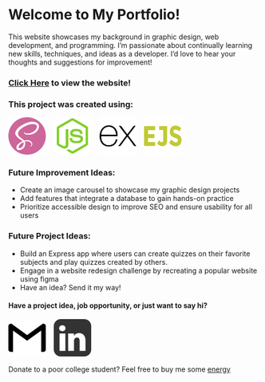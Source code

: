 # Welcome to My Portfolio!

This website showcases my background in graphic design, web development, and programming. I’m passionate about continually learning new skills, techniques, and ideas as a developer. I’d love to hear your thoughts and suggestions for improvement!

### <a href="https://portfolio-svkb.onrender.com/" >Click Here</a> to view the website!

### This project was created using:
<p>
<img src="public/images/sass.png" alt="Sass Logo" width="75">&nbsp;&nbsp;&nbsp;
<img src="public/images/nodejs.webp" alt="Node JS Logo" width="75">&nbsp;&nbsp;&nbsp;
<img src="public/images/express.png" alt="Express Logo" width="75">&nbsp;&nbsp;&nbsp;
<img src="public/images/ejs.png" alt="EJS Logo" width="75">&nbsp;&nbsp;&nbsp;
</p>

### Future Improvement Ideas:
- Create an image carousel to showcase my graphic design projects
- Add features that integrate a database to gain hands-on practice
- Prioritize accessible design to improve SEO and ensure usability for all users


### Future Project Ideas:
- Build an Express app where users can create quizzes on their favorite subjects and play quizzes created by others.
- Engage in a website redesign challenge by recreating a popular website using figma
- Have an idea? Send it my way!  
  
#### Have a project idea, job opportunity, or just want to say hi?  
<p>
<a href="mailto:amhartful@gmail.com"><img src="public/images/gmail_logo.png" alt="Email Logo" width="75"></a>&nbsp;&nbsp;&nbsp;
<a href="linkedin.com/in/alayna-hart2"><img src="public/images/clipart1619304.png" alt="Email Logo" width="75"></a>&nbsp;&nbsp;&nbsp;
</p>


Donate to a poor college student? Feel free to buy me some <a href="https://venmo.com/alayna-hart">energy</a>

